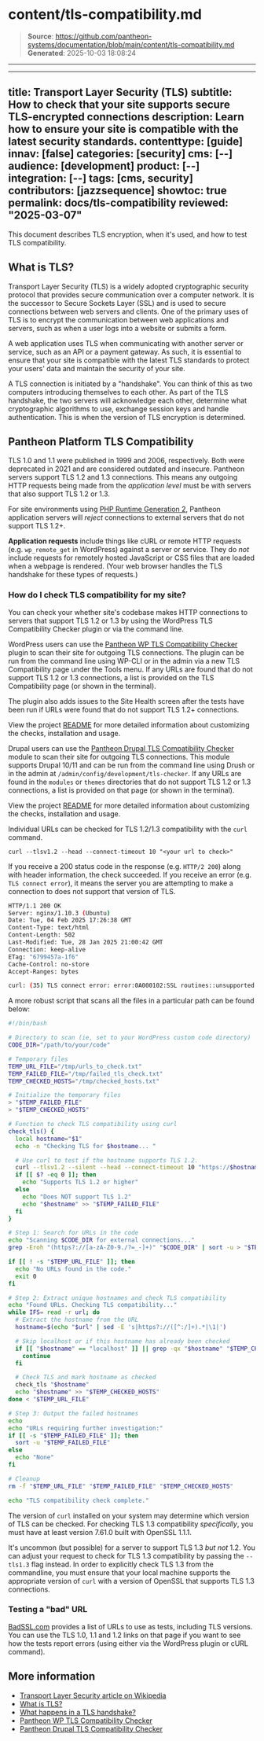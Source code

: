 # content/tls-compatibility.md

> **Source**: https://github.com/pantheon-systems/documentation/blob/main/content/tls-compatibility.md
> **Generated**: 2025-10-03 18:08:24

---

---
title: Transport Layer Security (TLS) 
subtitle: How to check that your site supports secure TLS-encrypted connections
description: Learn how to ensure your site is compatible with the latest security standards.
contenttype: [guide]
innav: [false]
categories: [security]
cms: [--]
audience: [development]
product: [--]
integration: [--]
tags: [cms, security]
contributors: [jazzsequence]
showtoc: true
permalink: docs/tls-compatibility
reviewed: "2025-03-07"
---

This document describes TLS encryption, when it's used, and how to test TLS compatibility.

## What is TLS?

Transport Layer Security (TLS) is a widely adopted cryptographic security protocol that provides secure communication over a computer network. It is the successor to Secure Sockets Layer (SSL) and is used to secure connections between web servers and clients. One of the primary uses of TLS is to encrypt the communication between web applications and servers, such as when a user logs into a website or submits a form.

A web application uses TLS when communicating with another server or service, such as an API or a payment gateway. As such, it is essential to ensure that your site is compatible with the latest TLS standards to protect your users' data and maintain the security of your site.

A TLS connection is initiated by a "handshake". You can think of this as two computers introducing themselves to each other. As part of the TLS handshake, the two servers will acknowledge each other, determine what cryptographic algorithms to use, exchange session keys and handle authentication. This is when the version of TLS encryption is determined.

## Pantheon Platform TLS Compatibility

TLS 1.0 and 1.1 were published in 1999 and 2006, respectively. Both were deprecated in 2021 and are considered outdated and insecure. Pantheon servers support TLS 1.2 and 1.3 connections. This means any outgoing HTTP requests being made from the _application level_ must be with servers that also support TLS 1.2 or 1.3.

For site environments using [PHP Runtime Generation 2](/php-runtime-generation-2), Pantheon application servers will _reject_ connections to external servers that do not support TLS 1.2+.

<Alert title="What's affected?" type="info">

**Application requests** include things like cURL or remote HTTP requests (e.g. `wp_remote_get` in WordPress) against a server or service. They do _not_ include requests for remotely hosted JavaScript or CSS files that are loaded when a webpage is rendered. (Your web browser handles the TLS handshake for these types of requests.)

</Alert>

### How do I check TLS compatibility for my site?

You can check your whether site's codebase makes HTTP connections to servers that support TLS 1.2 or 1.3 by using the WordPress TLS Compatibility Checker plugin or via the command line.

<TabList>

<Tab title="WordPress" id="check-compatibility-wp" active={true}>

WordPress users can use the [Pantheon WP TLS Compatibility Checker](https://github.com/pantheon-systems/wp-tls-compatibility-checker) plugin to scan their site for outgoing TLS connections. The plugin can be run from the command line using WP-CLI or in the admin via a new TLS Compatibility page under the Tools menu. If any URLs are found that do not support TLS 1.2 or 1.3 connections, a list is provided on the TLS Compatibility page (or shown in the terminal).

The plugin also adds issues to the Site Health screen after the tests have been run if URLs were found that do not support TLS 1.2+ connections.

View the project [README](https://github.com/pantheon-systems/wp-tls-compatibility-checker/blob/main/README.md) for more detailed information about customizing the checks, installation and usage.

</Tab>

<Tab title="Drupal" id="check-compatibility-drupal">

Drupal users can use the [Pantheon Drupal TLS Compatibility Checker](https://github.com/pantheon-systems/drupal_tls_checker) module to scan their site for outgoing TLS connections. This module supports Drupal 10/11 and can be run from the command line using Drush or in the admin at `/admin/config/development/tls-checker`. If any URLs are found in the `modules` or `themes` directories that do not support TLS 1.2 or 1.3 connections, a list is provided on that page (or shown in the terminal).

View the project [README](https://github.com/pantheon-systems/drupal_tls_checker/blob/main/README.md) for more detailed information about customizing the checks, installation and usage.

</Tab>

<Tab title="Command Line" id="check-compatibility-cli">

Individual URLs can be checked for TLS 1.2/1.3 compatibility with the `curl` command.

```bash{promptUser: user}
curl --tlsv1.2 --head --connect-timeout 10 "<your url to check>"
```

If you receive a 200 status code in the response (e.g. `HTTP/2 200`) along with header information, the check succeeded. If you receive an error (e.g. `TLS connect error`), it means the server you are attempting to make a connection to does not support that version of TLS.

<TabList>

<Tab title="Successful result" id="cli-test-success" active={true}>

```bash
HTTP/1.1 200 OK
Server: nginx/1.10.3 (Ubuntu)
Date: Tue, 04 Feb 2025 17:26:38 GMT
Content-Type: text/html
Content-Length: 502
Last-Modified: Tue, 28 Jan 2025 21:00:42 GMT
Connection: keep-alive
ETag: "6799457a-1f6"
Cache-Control: no-store
Accept-Ranges: bytes
```

</Tab>

<Tab title="Failed result" id="cli-test-fail">

```bash
curl: (35) TLS connect error: error:0A000102:SSL routines::unsupported protocol
```

</Tab>

</TabList>

A more robust script that scans all the files in a particular path can be found below:

<Download file="tls-1-2-compatibility-scan.sh" />

```bash
#!/bin/bash

# Directory to scan (ie, set to your WordPress custom code directory)
CODE_DIR="/path/to/your/code"

# Temporary files
TEMP_URL_FILE="/tmp/urls_to_check.txt"
TEMP_FAILED_FILE="/tmp/failed_tls_check.txt"
TEMP_CHECKED_HOSTS="/tmp/checked_hosts.txt"

# Initialize the temporary files
> "$TEMP_FAILED_FILE"
> "$TEMP_CHECKED_HOSTS"

# Function to check TLS compatibility using curl
check_tls() {
  local hostname="$1"
  echo -n "Checking TLS for $hostname... "

  # Use curl to test if the hostname supports TLS 1.2.
  curl --tlsv1.2 --silent --head --connect-timeout 10 "https://$hostname" >/dev/null 2>&1
  if [[ $? -eq 0 ]]; then
    echo "Supports TLS 1.2 or higher"
  else
    echo "Does NOT support TLS 1.2"
    echo "$hostname" >> "$TEMP_FAILED_FILE"
  fi
}

# Step 1: Search for URLs in the code
echo "Scanning $CODE_DIR for external connections..."
grep -Eroh "(https?://[a-zA-Z0-9./?=_-]+)" "$CODE_DIR" | sort -u > "$TEMP_URL_FILE"

if [[ ! -s "$TEMP_URL_FILE" ]]; then
  echo "No URLs found in the code."
  exit 0
fi

# Step 2: Extract unique hostnames and check TLS compatibility
echo "Found URLs. Checking TLS compatibility..."
while IFS= read -r url; do
  # Extract the hostname from the URL
  hostname=$(echo "$url" | sed -E 's|https?://([^:/]+).*|\1|')

  # Skip localhost or if this hostname has already been checked
  if [[ "$hostname" == "localhost" ]] || grep -qx "$hostname" "$TEMP_CHECKED_HOSTS"; then
    continue
  fi

  # Check TLS and mark hostname as checked
  check_tls "$hostname"
  echo "$hostname" >> "$TEMP_CHECKED_HOSTS"
done < "$TEMP_URL_FILE"

# Step 3: Output the failed hostnames
echo
echo "URLs requiring further investigation:"
if [[ -s "$TEMP_FAILED_FILE" ]]; then
  sort -u "$TEMP_FAILED_FILE"
else
  echo "None"
fi

# Cleanup
rm -f "$TEMP_URL_FILE" "$TEMP_FAILED_FILE" "$TEMP_CHECKED_HOSTS"

echo "TLS compatibility check complete."
```

<Alert title="TLS support in curl" type="info">

The version of `curl` installed on your system may determine which version of TLS can be checked. For checking TLS 1.3 compatibility _specifically_, you must have at least version 7.61.0 built with OpenSSL 1.1.1.

</Alert>

It's uncommon (but possible) for a server to support TLS 1.3 _but not_ 1.2. You can adjust your request to check for TLS 1.3 compatibility by passing the `--tls1.3` flag instead. In order to explicitly check TLS 1.3 from the commandline, you must ensure that your local machine supports the appropriate version of `curl` with a version of OpenSSL that supports TLS 1.3 connections.

</Tab>

</TabList>

### Testing a "bad" URL

[BadSSL.com](https://badssl.com/) provides a list of URLs to use as tests, including TLS versions. You can use the TLS 1.0, 1.1 and 1.2 links on that page if you want to see how the tests report errors (using either via the WordPress plugin or cURL command).

## More information

* [Transport Layer Security article on Wikipedia](https://en.wikipedia.org/wiki/Transport_Layer_Security)
* [What is TLS?](https://www.cloudflare.com/learning/ssl/transport-layer-security-tls/)
* [What happens in a TLS handshake?](https://www.cloudflare.com/learning/ssl/what-happens-in-a-tls-handshake/)
* [Pantheon WP TLS Compatibility Checker](https://github.com/pantheon-systems/wp-tls-compatibility-checker)
* [Pantheon Drupal TLS Compatibility Checker](https://github.com/pantheon-systems/drupal_tls_checker)